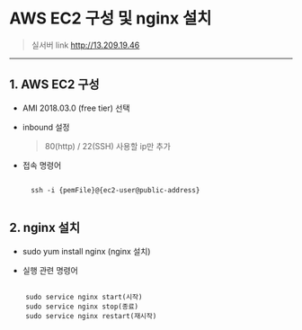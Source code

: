 # AWS EC2 구성 및 nginx 설치
> 실서버 link <http://13.209.19.46>

<hr/>

## 1. AWS EC2 구성

- AMI 2018.03.0 (free tier) 선택

- inbound 설정 
    > 80(http) / 22(SSH) 사용할 ip만 추가

- 접속 명령어
    <pre><code>
    ssh -i {pemFile}@{ec2-user@public-address}
    </code></pre>

## 2. nginx 설치

- sudo yum install nginx (nginx 설치)

- 실행 관련 명령어
<pre><code>
    sudo service nginx start(시작)
    sudo service nginx stop(종료)
    sudo service nginx restart(재시작)
</code></pre>


